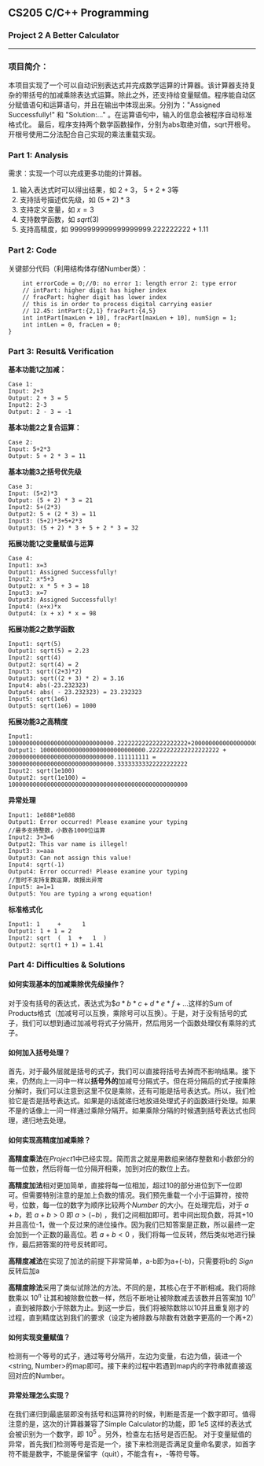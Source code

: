 ## CS205 C/C++ Programming
### Project 2 A Better Calculator
___

### 项目简介：

本项目实现了一个可以自动识别表达式并完成数学运算的计算器。该计算器支持复杂的带括号的加减乘除表达式运算。除此之外，还支持给变量赋值。程序能自动区分赋值语句和运算语句，并且在输出中体现出来。分别为："Assigned Successfully!" 和 "Solution:..." 。在运算语句中，输入的信息会被程序自动标准格式化。 最后，程序支持两个数学函数操作，分别为abs取绝对值，sqrt开根号。开根号使用二分法配合自己实现的乘法重载实现。

### Part 1: Analysis
需求：实现一个可以完成更多功能的计算器。

1. 输入表达式时可以得出结果，如 $2+3$， $5+2*3$等
2. 支持括号描述优先级，如 $(5+2)*3$
3. 支持定义变量，如 $x=3$
4. 支持数学函数，如 $sqrt(3)$
5. 支持高精度，如 $9999999999999999999.222222222+1.11$

### Part 2: Code
关键部分代码（利用结构体存储Number类）：

```
    int errorCode = 0;//0: no error 1: length error 2: type error
    // intPart: higher digit has higher index
    // fracPart: higher digit has lower index
    // this is in order to process digital carrying easier
    // 12.45: intPart:{2,1} fracPart:{4,5} 
    int intPart[maxLen + 10], fracPart[maxLen + 10], numSign = 1;
    int intLen = 0, fracLen = 0;
}
```

### Part 3: Result& Verification

**基本功能1之加减：**
```
Case 1:
Input: 2+3
Output: 2 + 3 = 5
Input2: 2-3
Output: 2 - 3 = -1
```
**基本功能2之复合运算：**
```
Case 2:
Input: 5+2*3
Output: 5 + 2 * 3 = 11
```
**基本功能3之括号优先级**
```
Case 3:
Input: (5+2)*3
Output: (5 + 2) * 3 = 21
Input2: 5+(2*3)
Output2: 5 + (2 * 3) = 11
Input3: (5+2)*3+5+2*3
Output3: (5 + 2) * 3 + 5 + 2 * 3 = 32
```
**拓展功能1之变量赋值与运算**
```
Case 4:
Input1: x=3
Output1: Assigned Successfully!
Input2: x*5+3
Output2: x * 5 + 3 = 18
Input3: x=7
Output3: Assigned Successfully!
Input4: (x+x)*x
Output4: (x + x) * x = 98
```
**拓展功能2之数学函数**

```
Input1: sqrt(5)
Output1: sqrt(5) = 2.23
Input2: sqrt(4)
Output2: sqrt(4) = 2
Input3: sqrt((2+3)*2)
Output3: sqrt((2 + 3) * 2) = 3.16
Input4: abs(-23.232323)
Output4: abs( - 23.232323) = 23.232323
Input5: sqrt(1e6)
Output5: sqrt(1e6) = 1000
```
**拓展功能3之高精度**

```
Input1: 100000000000000000000000000000.22222222222222222222+200000000000000000000000000000.111111111
Output1: 100000000000000000000000000000.22222222222222222222 + 200000000000000000000000000000.111111111 = 300000000000000000000000000000.33333333322222222222
Input2: sqrt(1e100)
Output2: sqrt(1e100) = 100000000000000000000000000000000000000000000000000
```
**异常处理**

```
Input1: 1e888*1e888
Output1: Error occurred! Please examine your typing
//最多支持整数，小数各1000位运算
Input2: 3+3=6
Output2: This var name is illegel!
Input3: x=aaa
Output3: Can not assign this value!
Input4: sqrt(-1)
Output4: Error occurred! Please examine your typing
//暂时不支持复数运算，故报出异常
Input5: a=1=1
Output5: You are typing a wrong equation!
```

**标准格式化**

```
Input1: 1     +      1
Output1: 1 + 1 = 2
Input2: sqrt  (  1  +   1  )
Output2: sqrt(1 + 1) = 1.41
```

### Part 4: Difficulties & Solutions

#### **如何实现基本的加减乘除优先级操作？**

对于没有括号的表达式，表达式为$$a*b*c+d*e*f+...$这样的Sum of Products格式（加减号可以互换，乘除号可以互换）。于是，对于没有括号的式子，我们可以想到通过加减号将式子分隔开，然后用另一个函数处理仅有乘除的式子。

#### **如何加入括号处理？**

首先，对于最外层就是括号的式子，我们可以直接将括号去掉而不影响结果。接下来，仍然向上一问中一样以**括号外的**加减号分隔式子。但在将分隔后的式子按乘除分解时，我们可以注意到这里不仅是乘除，还有可能是括号表达式。所以，我们检验它是否是括号表达式。如果是的话就递归地放进处理式子的函数进行处理。如果不是的话像上一问一样通过乘除分隔开。如果乘除分隔的时候遇到括号表达式也同理，递归地去处理。

#### **如何实现高精度加减乘除？**

**高精度乘法**在$Project1$中已经实现。简而言之就是用数组来储存整数和小数部分的每一位数，然后将每一位分隔开相乘，加到对应的数位上去。

**高精度加法**相对更加简单，直接将每一位相加，超过10的部分进位到下一位即可。但需要特别注意的是加上负数的情况。我们预先重载一个小于运算符，按符号，位数，每一位的数字为顺序比较两个$Number$ 的大小。在处理完后，对于 $a+b$，若 $a+b>0$ 即 $a>(-b)$ ，我们之间相加即可。若中间出现负数，将其+10并且高位-1，做一个反过来的进位操作。因为我们已知答案是正数，所以最终一定会加到一个正数的最高位。若 $a+b<0$ ，我们将每一位反转，然后类似地进行操作，最后把答案的符号反转即可。

**高精度减法**在实现了加法的前提下非常简单，a-b即为a+(-b)，只需要将b的 $Sign$ 反转后加a

**高精度除法**采用了类似试除法的方法。不同的是，其核心在于不断相减。我们将除数乘以 $10^n$ 让其和被除数位数一样，然后不断地让被除数减去该数并且答案加 $10^n$ ，直到被除数小于除数为止。到这一步后，我们将被除数除以10并且重复刚才的过程，直到精度达到我们的要求（设定为被除数与除数有效数字更高的一个再+2）

#### **如何实现变量赋值？**

检测有一个等号的式子，通过等号分隔开，左边为变量，右边为值，装进一个<string, Number>的map即可。接下来的过程中若遇到map内的字符串就直接返回对应的Number。

#### **异常处理怎么实现？**

在我们递归到最底层即没有括号和运算符的时候，判断是否是一个数字即可。值得注意的是，这次的计算器兼容了Simple Calculator的功能，即 $1e5$ 这样的表达式会被识别为一个数字，即 $10^5$ 。另外，检查左右括号是否匹配。
对于变量赋值的异常，首先我们检测等号是否是一个，接下来检测是否满足变量命名要求，如首字符不能是数字，不能是保留字（quit），不能含有+，-等符号等。

